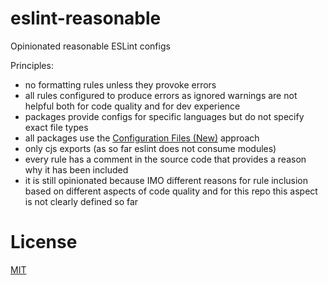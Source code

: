 # eslint-reasonable

Opinionated reasonable ESLint configs

Principles:

- no formatting rules unless they provoke errors
- all rules configured to produce errors as ignored warnings are not helpful both for code quality and for dev experience
- packages provide configs for specific languages but do not specify exact file types
- all packages use the [Configuration Files (New)](https://eslint.org/docs/latest/use/configure/configuration-files-new) approach
- only cjs exports (as so far eslint does not consume modules)
- every rule has a comment in the source code that provides a reason why it has been included
- it is still opinionated because IMO different reasons for rule inclusion based on different aspects of code quality and for this repo this aspect is not clearly defined so far

# License
[MIT](./LICENSE)
